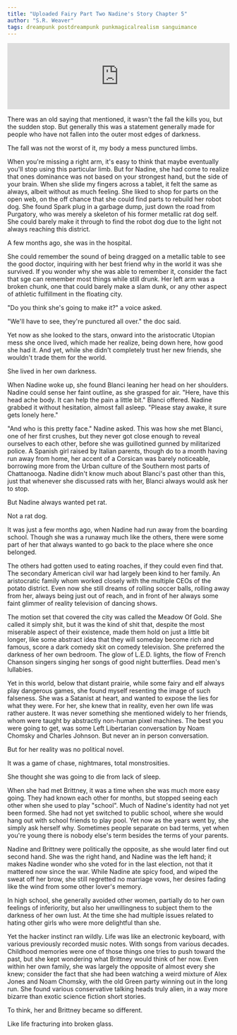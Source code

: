 ```yaml
---
title: "Uploaded Fairy Part Two Nadine's Story Chapter 5"
author: "S.R. Weaver"
tags: dreampunk postdreampunk punkmagicalrealism sanguimance
---
```

<iframe scrolling="no" id="hearthis_at_track_7686474" width="100%" height="150" src="https://app.hearthis.at/embed/7686474/transparent_black/?hcolor=&color=&style=2&block_size=2&block_space=1&background=1&waveform=0&cover=0&autoplay=0&css=" frameborder="0" allowtransparency allow="autoplay"><p>Listen to <a href="https://hearthis.at/todiaspora/emergingpurgatory/" target="_blank">Emerging Purgatory: Plagal Of Yeon-Og</a> <span>by</span><a href="https://hearthis.at/todiaspora/" target="_blank" >ToDiaspora</a> <span>on</span> <a href="https://hearthis.at/" target="_blank">hearthis.at</a></p></iframe>

There was an old saying that mentioned, it wasn't the fall the kills you, but the sudden stop. But generally this was a statement generally made for people who have not fallen into the outer most edges of darkness.

The fall was not the worst of it, my body a mess punctured limbs.

When you're missing a right arm, it's easy to think that maybe eventually you'll stop using this particular limb. But for Nadine, she had come to realize that ones dominance was not based on your strongest hand, but the side of your brain. When she slide my fingers across a tablet, it felt the same as always, albeit without as much feeling. She liked to shop for parts on the open web, on the off chance that she could find parts to rebuild her robot dog. She found Spark plug in a garbage dump, just down the road from Purgatory, who was merely a skeleton of his former metallic rat dog self. She could barely make it through to find the robot dog due to the light not always reaching this district.

A few months ago, she was in the hospital.

She could remember the sound of being dragged on a metallic table to see the good doctor, inquiring with her best friend why in the world it was she survived. If you wonder why she was able to remember it, consider the fact that sge can remember most things while still drunk. Her left arm was a broken chunk, one that could barely make a slam dunk, or any other aspect of athletic fulfillment in the floating city.

"Do you think she's going to make it?" a voice asked.

"We'll have to see, they're punctured all over." the doc said.

Yet now as she looked to the stars, onward into the aristocratic Utopian mess she once lived, which made her realize, being down here, how good she had it. And yet, while she didn't completely trust her new friends, she wouldn't trade them for the world.

She lived in her own darkness.

When Nadine woke up, she found Blanci leaning her head on her shoulders. Nadine could sense her faint outline, as she grasped for air. "Here, have this head ache body. It can help the pain a little bit." Blanci offered. Nadine grabbed it without hesitation, almost fall asleep. "Please stay awake, it sure gets lonely here."

"And who is this pretty face." Nadine asked. This was how she met Blanci, one of her first crushes, but they never got close enough to reveal ourselves to each other, before she was guillotined gunned by militarized police. A Spanish girl raised by Italian parents, though do to a month having run away from home, her accent of a Corsican was barely noticeable, borrowing more from the Urban culture of the Southern most parts of Chattanooga. Nadine didn't know much about Blanci's past other than this, just that whenever she discussed rats with her, Blanci always would ask her to stop.

But Nadine always wanted pet rat.

Not a rat dog.

It was just a few months ago, when Nadine had run away from the boarding school. Though she was a runaway much like the others, there were some part of her that always wanted to go back to the place where she once belonged.

The others had gotten used to eating roaches, if they could even find that. The secondary American civil war had largely been kind to her family. An aristocratic family whom worked closely with the multiple CEOs of the potato district. Even now she still dreams of rolling soccer balls, rolling away from her, always being just out of reach, and in front of her always some faint glimmer of reality television of dancing shows.

The motion set that covered the city was called the Meadow Of Gold. She called it simply shit, but it was the kind of shit that, despite the most miserable aspect of their existence, made them hold on just a little bit longer, like some abstract idea that they will someday become rich and famous, score a dark comedy skit on comedy television. She preferred the darkness of her own bedroom. The glow of L.E.D. lights, the flow of French Chanson singers singing her songs of good night butterflies. Dead men's lullabies.

Yet in this world, below that distant prairie, while some fairy and elf always play dangerous games, she found myself resenting the image of such falseness. She was a Satanist at heart, and wanted to expose the lies for what they were. For her, she knew that in reality, even her own life was rather austere. It was never something she mentioned widely to her friends, whom were taught by abstractly non-human pixel machines. The best you were going to get, was some Left Libertarian conversation by Noam Chomsky and Charles Johnson. But never an in person conversation.

But for her reality was no political novel.

It was a game of chase, nightmares, total monstrosities.

She thought she was going to die from lack of sleep.

When she had met Brittney, it was a time when she was much more easy going. They had known each other for months, but stopped seeing each other when she used to play "school". Much of Nadine's identity had not yet been formed. She had not yet switched to public school, where she would hang out with school friends to play pool. Yet now as the years went by, she simply ask herself why. Sometimes people separate on bad terms, yet when you're young there is nobody else's term besides the terms of your parents.

Nadine and Brittney were politically the opposite, as she would later find out second hand. She was the right hand, and Nadine was the left hand; it makes Nadine wonder who she voted for in the last election, not that it mattered now since the war. While Nadine ate spicy food, and wiped the sweat off her brow, she still regretted no marriage vows, her desires fading like the wind from some other lover's memory.

In high school, she generally avoided other women, partially do to her own feelings of inferiority, but also her unwillingness to subject them to the darkness of her own lust. At the time she had multiple issues related to hating other girls who were more delightful than she.

Yet the hacker instinct ran wildly. Life was like an electronic keyboard, with various previously recorded music notes. With songs from various decades. Childhood memories were one of those things one tries to push toward the past, but she kept wondering what Brittney would think of her now. Even within her own family, she was largely the opposite of almost every she knew; consider the fact that she had been watching a weird mixture of Alex Jones and Noam Chomsky, with the old Green party winning out in the long run. She found various conservative talking heads truly alien, in a way more bizarre than exotic science fiction short stories.

To think, her and Brittney became so different.

Like life fracturing into broken glass.
